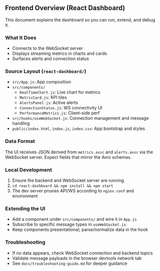 ## Frontend Overview (React Dashboard)

This document explains the dashboard so you can run, extend, and debug it.

### What It Does
- Connects to the WebSocket server
- Displays streaming metrics in charts and cards
- Surfaces alerts and connection status

### Source Layout (`react-dashboard/`)
- `src/App.js`: App composition
- `src/components/`
  - `RealTimeChart.js`: Live chart for metrics
  - `MetricCard.js`: KPI tiles
  - `AlertsPanel.js`: Active alerts
  - `ConnectionStatus.js`: WS connectivity UI
  - `PerformanceMetrics.js`: Client-side perf
- `src/hooks/useWebSocket.js`: Connection management and message handling
- `public/index.html`, `index.js`, `index.css`: App bootstrap and styles

### Data Format
The UI receives JSON derived from `metrics.avsc` and `alerts.avsc` via the WebSocket server. Expect fields that mirror the Avro schemas.

### Local Development
1) Ensure the backend and WebSocket server are running
2) `cd react-dashboard && npm install && npm start`
3) The dev server proxies API/WS according to `nginx.conf` and environment

### Extending the UI
- Add a component under `src/components/` and wire it in `App.js`
- Subscribe to specific message types in `useWebSocket.js`
- Keep components presentational; parse/normalize data in the hook

### Troubleshooting
- If no data appears, check WebSocket connection and backend topics
- Validate message payloads in the browser devtools network tab
- See `docs/troubleshooting-guide.md` for deeper guidance


